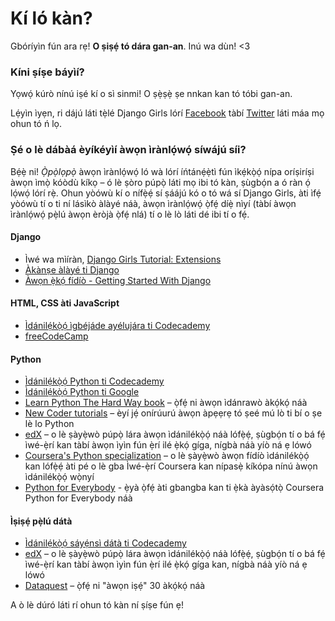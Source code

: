 # Kí ló kàn?

Gbóríyìn fún ara rẹ! **O ṣiṣẹ́ tó dára gan-an**. Inú wa dùn! <3

### Kíni ṣíṣe báyìí?

Yọwọ́ kúrò nínú iṣé kí o sì sinmi! O ṣẹ̀ṣẹ̀ ṣe nnkan kan tó tóbi gan-an.

Lẹ́yìn ìyẹn, ri dájú láti tẹ̀lé Django Girls lórí [Facebook](http://facebook.com/djangogirls) tàbí [Twitter](https://twitter.com/djangogirls) láti máa mọ ohun tó ń lọ.

### Ṣé o lè dábàá èyíkéyìí àwọn ìrànlọ́wọ́ síwájú síi?

Bẹ́ẹ̀ ni! *Ọ̀pọ̀lọpọ̀* àwọn ìrànlọ́wọ́ ló wà lórí íńtánẹ́ẹ̀tì fún ìkẹ́kọ̀ọ́ nípa oríṣiríṣi àwọn ìmọ̀ kóòdù kíkọ – ó lè ṣòro púpọ̀ láti mọ ibi tó kàn, ṣùgbọ́n a ó ràn ọ́ lọ́wọ́ lórí rẹ̀. Ohun yòówù kí o nífẹ̀ẹ́ sí ṣáájú kó o tó wá sí Django Girls, àti ìfẹ́ yòówù tí o ti ní lásìkò àlàyé náà, àwọn ìrànlọ́wọ́ ọ̀fẹ́ díẹ̀ nìyí (tàbí àwọn ìrànlọ́wọ́ pẹ̀lú àwọn èròjà ọ̀fẹ́ nlá) tí o lè lò láti dé ibi tí o fẹ́.

#### Django

- Ìwé wa mìíràn, [Django Girls Tutorial: Extensions](https://tutorial-extensions.djangogirls.org/)
- [Àkànṣe àlàyé ti Django](https://docs.djangoproject.com/en/2.2/intro/tutorial01/)
- [Àwọn ẹ̀kọ́ fídíò - Getting Started With Django](http://www.gettingstartedwithdjango.com/)

#### HTML, CSS àti JavaScript

- [Ìdánilẹ́kọ̀ọ́ ìgbéjáde ayélujára ti Codecademy](https://www.codecademy.com/learn/paths/web-development)
- [freeCodeCamp](https://www.freecodecamp.org/)

#### Python

- [Ìdánilẹ́kọ̀ọ́ Python ti Codecademy](https://www.codecademy.com/learn/learn-python)
- [Ìdánilẹ́kọ̀ọ́ Python ti Google](https://developers.google.com/edu/python/)
- [Learn Python The Hard Way book](http://learnpythonthehardway.org/book/) – ọ̀fẹ́ ni àwọn ìdánrawò àkọ́kọ́ náà
- [New Coder tutorials](http://newcoder.io/tutorials/) – èyí jẹ́ onírúurú àwọn àpẹẹrẹ tó ṣeé mú lò ti bí o ṣe lè lo Python
- [edX](https://www.edx.org/course?search_query=python) – o lè ṣàyẹ̀wò púpọ̀ lára àwọn ìdánilékọ̀ọ́ náà lófẹ̀ẹ́, ṣùgbọ́n tí o bá fẹ́ ìwé-ẹ̀rí kan tàbí àwọn ìyìn fún ẹ̀rí ilé ẹ̀kọ́ gíga, nígbà náà yíò ná ẹ lówó
- [Coursera's Python specialization](https://www.coursera.org/specializations/python) – o lè ṣàyẹ̀wò àwọn fídíò ìdánilékọ̀ọ́ kan lófẹ̀ẹ́ àti pé o lè gba Ìwé-ẹ̀rí Coursera kan nípasẹ̀ kíkópa nínú àwọn ìdánilékọ̀ọ́ wọ̀nyí
- [Python for Everybody](https://www.py4e.com/) - ẹ̀yà ọ̀fẹ́ àti gbangba kan ti ẹ̀kà àyàsọ́tọ̀ Coursera Python for Everybody náà

#### Ìṣiṣẹ́ pẹ̀lú dátà

- [Ìdánilẹ́kọ̀ọ́ sáyẹ́nsì dátà ti Codecademy](https://www.codecademy.com/learn/paths/data-science)
- [edX](https://www.edx.org/course/?search_query=python&subject=Data%20Analysis%20%26%20Statistics) – o lè ṣàyẹ̀wò púpọ̀ lára àwọn ìdánilékọ̀ọ́ náà lófẹ̀ẹ́, ṣùgbọ́n tí o bá fẹ́ ìwé-ẹ̀rí kan tàbí àwọn ìyìn fún ẹ̀rí ilé ẹ̀kọ́ gíga kan, nígbà náà yíò ná ẹ lówó
- [Dataquest](https://www.dataquest.io/) – ọ̀fẹ́ ni "àwọn iṣẹ́" 30 àkọ́kọ́ náà

A ò lè dúró láti rí ohun tó kàn ní ṣíṣe fún ẹ!